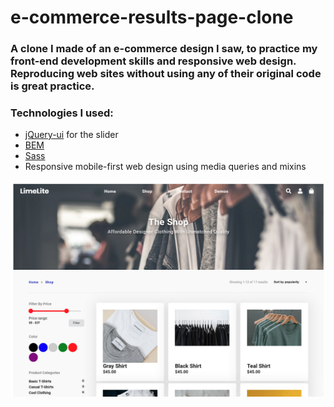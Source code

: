 # e-commerce-results-page-clone
### A clone I made of an e-commerce design I saw, to practice my front-end development skills and responsive web design. Reproducing web sites without using any of their original code is great practice.

### Technologies I used: 
- [jQuery-ui](https://jqueryui.com/) for the slider
- [BEM](https://en.bem.info/)
- [Sass](https://sass-lang.com/)
- Responsive mobile-first web design using media queries and mixins

![](/mainPage.png)

